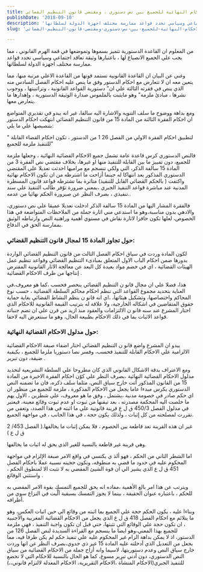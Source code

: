 ```yaml
---
title: إلزامية الاحكام النهائية للجميع بين نص دستوري ، ومقتضي قانون التنظيم القضائي
publishDate: '2018-09-10'
description: 'من المعلوم ان القاعدة الدستورية تتميز بسموها وتموضعها في قمة الهرم القانوني ، مما يجب علي الجميع الانصياع لها ، باعتبارها وثيقة تعاقد اجتماعي وسياسي تحدد قواعد ممارسة مختلف اجهزة الدولة لسلطاتها.'
slug: 'إلزامية-الاحكام-النهائية-للجميع-بين-نص-دستوري-ومقتضي-قانون-التنظيم-القضائي'

---
```

من المعلوم ان القاعدة الدستورية تتميز بسموها وتموضعها في قمة الهرم القانوني ، مما يجب علي الجميع الانصياع لها ، باعتبارها وثيقة تعاقد اجتماعي وسياسي تحدد قواعد ممارسة مختلف اجهزة الدولة لسلطاتها.

وغني عن البيان ان القاعدة القانونية تستمد قوتها من القاعدة الاعلي مرتبة منها، مما يتعين معه ان لا تتعارض مع احكام الدستور وفق ما ينص عليه احكام الفصل السادس منه الذي ينص في فقرته الثالثة علي ان" دستورية القواعد القانونية ، وتراتبيتها ، ووجوب نشرها ، مبادئ ملزمة" وهو مايثبت بالملموس صدارة الوثيقة الدستورية ، وإهدارها ما يتعارض معها.

ومع بداهة ووضوح ما سلف التنويه والاشارة اليه سالفا، غير انه يبدو في تقديري المتواضع ان احكام الفقرة الثالثة من المادة 15 من قانون التنظيم القضائي انتهكت احكام الدستور بتنصيصها علي ما يلي:

" لتطبيق احكام الفقرة الاولي من الفصل 26 1 من الدستور ، تكون احكام القضاء القابلة للتنفيذ ملزمة للجميع"

فالنص الدستوري كرس قاعدة عامة تشمل جميع الاحكام القضائية النهائية ، وجعلها ملزمة للجميع، دون تمييز ما بين القابلة للتنفيذ منها او غيرها، بخلاف مقتضي نص الفقرة 3 من المادة 15 سالفة الذكر، التي ولكي تنسجم مع مراميها احدثت تعديلا علي المقتضي الدستوري المذكور يعد انتهاكا له حينما أزاحت ما اشترطه من ان تكون الاحكام نهائية واكتفت ( بالحكم القضائي القابل للتنفيذ) متاثرة بما تشترطه قواعد قانون المسطرة المدنية عند مباشرة قواعد التنفيذ الجبري ،بمعني ضرورة توّفر طالب التنفيذ علي سند تنفيذي ، بصرف النظر عن صيرورة الحكم نهائيا من عدمه..

فالفقرة المشار اليها من المادة 15 سالفة الذكر ادخلت تعديلا عميقا علي نص دستوري، والادهي بدون مناسبة،وهو ما استدعي مني اثارة جملة من الملاحظات المتواضعة في هذا الخصوص، لعلها تكون حافزا لاثارة نقاش في مستوي أهمية وراهنية النص وارتباطه الوثيق بممارسة الحق في الدفاع.

### حول تجاوز المادة 15 لمجال قانون التنظيم القضائي:

لكون المادة وردت في سياق احكام الفصل الثالث من قانون التنظيم القضائي الواردة بدورها ضمن احكام الباب الاول المتعلق بمبادىء التنظيم القضائي وقواعد تنظيم عمل الهيئات القضائية ، اي في خضم مواد بعيدة كل البعد عن معالجة الاثار القانونية المفترض إنتاجها من طرف الاحكام القضائية .

هذا، فضلا علي ان مجال قانو ن التنظيم القضائي ينحصر فحسب ،كما هو معروف،في العناية بتحديد مجموع القواعد التي تنظم احكام محاكم السلطة القضائية ، حسب نوع المحاكم واختصاصها، وتشكيل هيئاتها، ،اي انه قانو ن ينظم النشاط القضائي بغاية حماية حقوق المتقاضين في اشكاله الخارجية، ولا علاقة له بترتيب القيمة القانونية للاحكام الذي اختار المشرع عند سنه قانو ن الالتزامات والعقود منذ ازيد من قرن علي ان تضم جنباته قواعد الاثبات بما في ذلك الاحكام بطبيعة الحال، وهو ما سنتعرض اليه لاحقا.

### حول مدلول الاحكام القضائية النهائية:

يبدو ان المشرع واضع قانو ن التنظيم القضائي اختار اضفاء صبغة الاحكام القضائية الالزامية علي الاحكام القابلة للتنفيذ فحسب، وفسر نصا دستوريا ملزما للجميع ، بكيفية ضيقة، دون تبرير .

ومع الاعتراف بدقة الاشكال القانوني الذي كان مطروحا علي السلطة التشريعية لتحديد مدلول الاحكام القضائية النهائية ،بصرف النظر علي كوّن احكام الفقرة الاخيرة من المادة 15 من القانون المذكور أتت خارج سياق النص، مثلما سلف ذكره، فان ما تضمنه النص الدستوري يكرس مبدءا عاما يجعل من الاحكام المذكورة ، ملزمة للجميع من منظور ان اي حكم صادر في خصومة مدنية ،يشتمل ، وفق ما هو معروف، علي شطرين ، الاول يهم ما خلصت اليه المحكمة مصدرته ، بعد تيقنها من ثبوت او عدم ثبوت وقائع معينة، فيعتبر في مدلول الفصل 450/3 ق ل ع قرينة قانونية علي ما اثبته في هذا الصدد، وتعفي من تقررت لمصلحته من كل إثبات ، ولذلك يكون حجة ، في هذا الجانب ، في مواجهة الجميع.

غير ان هذه القرينة تعد قاطعة بين الخصوم ، فلا يمكن إثبات ما يخالفها.( الفصل 453/ 2 ق ل ع )

وهي قرينة غير قاطعة بالنسبة للغير الذي يحق له اثبات ما يخالفها.

اما الشطر الثاني من الحكم ، فهو ألذ ي يكتسي في واقع الامر صبغة الإلزام في مواجهة المحكوم عليه في حدود ما قضي به منطوقه، وتكون حجيته نسبية عملا باحكام الفصل 451 ق ل ع الذي يشير الي ان قوة الشيئ المقضي به لا تثبت الا لمنطوق الحكم ، واستثني الوقائع .

ويترتب عن هذا امر بالغ الأهمية ،مفاده انه يحق للجميع التمسك بقوة الامر المقضي به للحكم ، باعتباره عنوان الحقيقة ، بينما لا يجوز التمسك بسبقية ألَّبت في النزاع سوي من أطرافه.

وبناءا عليه ، يكون الحكم حجة علي الجميع بما اثبته من وقائع الي حين اثبات العكس، وهو ما يتلائم مع احكام الفصل 418 ق ل ع الذي يجعل من الاحكام القضائية المغربية والأجنبية ، ان تكون حجة علي الوقائع التي تثبتها، حتي قبل ان تكون واجبة التنفيذ ، فهي ملزمة للجميع بهذا المعني،وهو ايضا ما ينسجم مع القراءة السديدة لنص الفصل 126 من الدستور، اذ لا يمكن بداهة الزام غير المحكوم عليه علي تنفيذ حكم لم يكن طرفا فيه، مما يجعل من التعديل الذي أدخلته عليه المادة 15 غير ذي جدوي،بصرف النظر عن انها وردت خارج سياق النص وعدم دستوريتها، لاسيما وانه أزاح جملة من الاحكام القضائية من سياق النص الدستوري، دون أدني تبرير مسوغ، كما هو الحال بالنسبة للاحكام التي لا تخضع للتنفيذ الجبري(الاحكام المنشأة ،الاحكام التقريرية، الاحكام المعدلة لالتزام قانوني،،)

